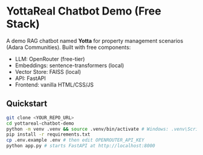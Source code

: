 # YottaReal Chatbot Demo (Free Stack)


A demo RAG chatbot named **Yotta** for property management scenarios (Adara Communities). Built with free components:


- LLM: OpenRouter (free-tier)
- Embeddings: sentence-transformers (local)
- Vector Store: FAISS (local)
- API: FastAPI
- Frontend: vanilla HTML/CSS/JS


## Quickstart


```bash
git clone <YOUR_REPO_URL>
cd yottareal-chatbot-demo
python -m venv .venv && source .venv/bin/activate # Windows: .venv\Scripts\activate
pip install -r requirements.txt
cp .env.example .env # then edit OPENROUTER_API_KEY
python app.py # starts FastAPI at http://localhost:8000